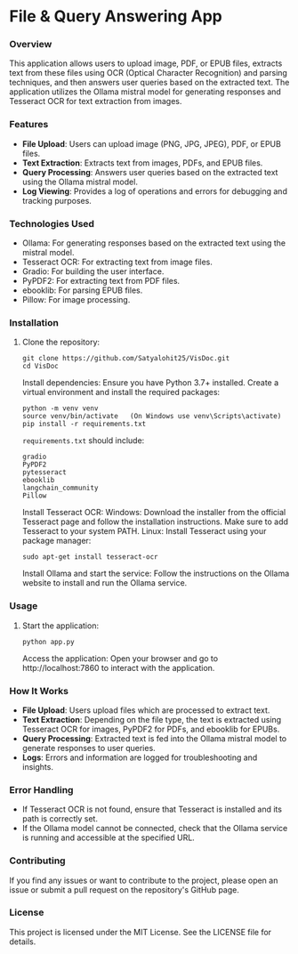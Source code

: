 **File & Query Answering App**
=============================

### Overview
This application allows users to upload image, PDF, or EPUB files, extracts text from these files using OCR (Optical Character Recognition) and parsing techniques, and then answers user queries based on the extracted text. The application utilizes the Ollama mistral model for generating responses and Tesseract OCR for text extraction from images.

### Features
* **File Upload**: Users can upload image (PNG, JPG, JPEG), PDF, or EPUB files.
* **Text Extraction**: Extracts text from images, PDFs, and EPUB files.
* **Query Processing**: Answers user queries based on the extracted text using the Ollama mistral model.
* **Log Viewing**: Provides a log of operations and errors for debugging and tracking purposes.

### Technologies Used
* Ollama: For generating responses based on the extracted text using the mistral model.
* Tesseract OCR: For extracting text from image files.
* Gradio: For building the user interface.
* PyPDF2: For extracting text from PDF files.
* ebooklib: For parsing EPUB files.
* Pillow: For image processing.

### Installation
1. Clone the repository:
    ```
    git clone https://github.com/Satyalohit25/VisDoc.git
    cd VisDoc
    ```
    Install dependencies:
    Ensure you have Python 3.7+ installed. Create a virtual environment and install the required packages:
    ```
    python -m venv venv
    source venv/bin/activate   (On Windows use venv\Scripts\activate)
    pip install -r requirements.txt
    ```
    `requirements.txt` should include:
    ```
    gradio
    PyPDF2
    pytesseract
    ebooklib
    langchain_community
    Pillow
    ```
    Install Tesseract OCR:
    Windows: Download the installer from the official Tesseract page and follow the installation instructions. Make sure to add Tesseract to your system PATH.
    Linux: Install Tesseract using your package manager:
    ```
    sudo apt-get install tesseract-ocr
    ```
    Install Ollama and start the service:
    Follow the instructions on the Ollama website to install and run the Ollama service.

### Usage
1. Start the application:
    ```
    python app.py
    ```
    Access the application:
    Open your browser and go to http://localhost:7860 to interact with the application.

### How It Works
* **File Upload**: Users upload files which are processed to extract text.
* **Text Extraction**: Depending on the file type, the text is extracted using Tesseract OCR for images, PyPDF2 for PDFs, and ebooklib for EPUBs.
* **Query Processing**: Extracted text is fed into the Ollama mistral model to generate responses to user queries.
* **Logs**: Errors and information are logged for troubleshooting and insights.

### Error Handling
* If Tesseract OCR is not found, ensure that Tesseract is installed and its path is correctly set.
* If the Ollama model cannot be connected, check that the Ollama service is running and accessible at the specified URL.

### Contributing
If you find any issues or want to contribute to the project, please open an issue or submit a pull request on the repository's GitHub page.

### License
This project is licensed under the MIT License. See the LICENSE file for details.
